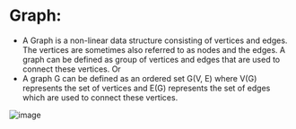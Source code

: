 # Graph:
- A Graph is a non-linear data structure consisting of vertices and edges. 
 The vertices are sometimes also referred to as nodes and the edges. A graph can 
 be defined as group of vertices and edges that are used to connect these vertices.
     Or
- A graph G can be defined as an ordered set G(V, E) where V(G) 
 represents the set of vertices and E(G) represents the set of edges which are 
 used to connect these vertices.

![image](https://github.com/user-attachments/assets/64d2ce9e-ecf0-44c9-969c-19dcce46f339)

